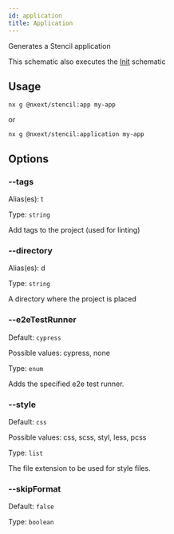 ```yaml
---
id: application
title: Application
---
```


Generates a Stencil application

This schematic also executes the [Init](init) schematic

## Usage

```
nx g @nxext/stencil:app my-app
```

or

```
nx g @nxext/stencil:application my-app
```

## Options

### --tags

Alias(es): t

Type: `string`

Add tags to the project (used for linting)

### --directory

Alias(es): d

Type: `string`

A directory where the project is placed

### --e2eTestRunner

Default: `cypress`

Possible values: cypress, none

Type: `enum`

Adds the specified e2e test runner.

### --style

Default: `css`

Possible values: css, scss, styl, less, pcss

Type: `list`

The file extension to be used for style files.

### --skipFormat

Default: `false`

Type: `boolean`
